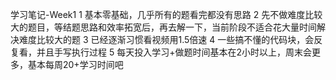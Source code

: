 学习笔记-Week1
1 基本零基础，几乎所有的题看完都没有思路
2 先不做难度比较大的题目，等结题思路和效率拓宽后，再去解一下，当前阶段不适合花大量时间解决难度比较大的题
3 已经逐渐习惯看视频用1.5倍速
4 一些搞不懂的代码块，会反复看，并且手写执行过程
5 每天投入学习+做题时间基本在2小时以上，周末会更多，基本每周20+学习时间吧
